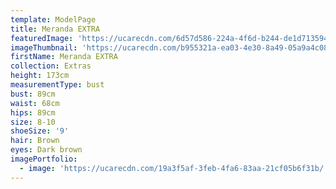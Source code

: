 ```yaml
---
template: ModelPage
title: Meranda EXTRA
featuredImage: 'https://ucarecdn.com/6d57d586-224a-4f6d-b244-de1d71359476/'
imageThumbnail: 'https://ucarecdn.com/b955321a-ea03-4e30-8a49-05a9a4c088a2/'
firstName: Meranda EXTRA
collection: Extras
height: 173cm
measurementType: bust
bust: 89cm
waist: 68cm
hips: 89cm
size: 8-10
shoeSize: '9'
hair: Brown
eyes: Dark brown
imagePortfolio:
  - image: 'https://ucarecdn.com/19a3f5af-3feb-4fa6-83aa-21cf05b6f31b/'
---
```


